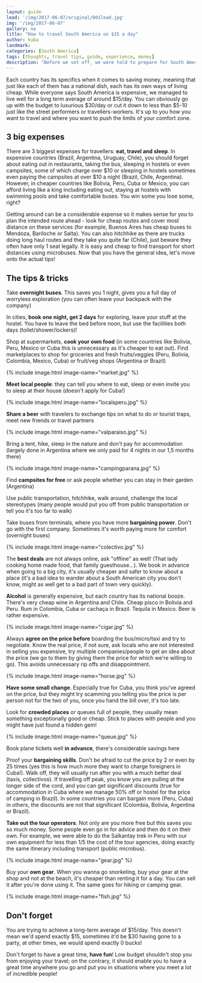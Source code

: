 ```yaml
---
layout: guide
lead: '/img/2017-06-07/original/001lead.jpg'
img: '/img/2017-06-07'
gallery: no
title: "How to travel South America on $15 a day​"
author: kuba
landmark: 
categories: [South America]
tags: [thoughts, travel tips, guide, experience, money]
description: "Before we set off, we were told to prepare for South America being expensive. So we did, we took a tent, camping gear and were ready for a bit of discomfort in order to fit in our budget. The worst thing to happen was to run out of cash and go home. That didn't happen and today, 7 months later, we can share our experience and some tips & tricks on cheap but fun travel!"
---
```


Each country has its specifics when it comes to saving money, meaning that just like each of them has a national dish, each has its own ways of living cheap. While everyone says South America is expensive, we managed to live well for a long term average of around $15/day. You can obviously go up with the budget to luxurious $30/day or cut it down to less than $5-10 just like the street performers or travellers-workers. It's up to you how you want to travel and where you want to push the limits of your comfort zone. 

## 3 big expenses

There are 3 biggest expenses for travellers: **eat, travel and sleep**. In expensive countries (Brazil, Argentina, Uruguay, Chile), you should forget about eating out in restaurants, taking the bus, sleeping in hostels or even campsites, some of which charge over $10 or sleeping in hostels sometimes even paying the campsites at over $10 a night (Brazil, Chile, Argentina). However, in cheaper countries like Bolivia, Peru, Cuba or Mexico, you can afford living like a king including eating out, staying at hostels with swimming pools and take comfortable buses. You win some you lose some, right?

Getting around can be a considerable expense so it makes sense for you to plan the intended route ahead - look for cheap routes and cover most distance on these services (for example, Buenos Aires has cheap buses to Mendoza, Bariloche or Salta). You can also hitchhike as there are trucks doing long haul routes and they take you quite far (Chile), just beware they often have only 1 seat legally. It is easy and cheap to find transport for short distances using microbuses. Now that you have the general idea, let's move onto the actual tips!

## The tips & tricks

Take **overnight buses**. This saves you 1 night, gives you a full day of worryless exploration (you can often leave your backpack with the company)

In cities, **book one night, get 2 days** for exploring, leave your stuff at the hostel. You have to leave the bed before noon, but use the facilities both days (toilet/shower/lockers)!

Shop at supermarkets, **cook your own food** (in some countries like Bolivia, Peru, Mexico or Cuba this is unnecessary as it's cheaper to eat out). Find marketplaces to shop for groceries and fresh fruits/veggies (Peru, Bolivia, Colombia, Mexico, Cuba) or fruit/veg shops (Argentina or Brazil)

{% include image.html image-name="market.jpg" %}

**Meet local people**: they can tell you where to eat, sleep or even invite you to sleep at their house (doesn't apply for Cuba!)


{% include image.html image-name="localsperu.jpg" %}

**Share a beer** with travelers to exchange tips on what to do or tourist traps, meet new friends or travel partners

{% include image.html image-name="valparaiso.jpg" %}

Bring a tent, hike, sleep in the nature and don't pay for accommodation (largely done in Argentina where we only paid for 4 nights in our 1,5 months there)

{% include image.html image-name="campingparana.jpg" %}

Find **campsites for free** or ask people whether you can stay in their garden (Argentina)

Use public transportation, hitchhike, walk around, challenge the local stereotypes (many people would put you off from public transportation or tell you it's too far to walk)

Take buses from terminals, where you have more **bargaining power**. Don't go with the first company. Sometimes it's worth paying more for comfort (overnight buses)

{% include image.html image-name="colectivo.jpg" %}

The **best deals** are not always online, ask "offline" as well! (That lady cooking home made food, that family guesthouse…). We book in advance when going to a big city, it's usually cheaper and safer to know about a place (it's a bad idea to wander about a South American city you don't know, might as well get to a bad part of town very quickly).

**Alcohol** is generally expensive, but each country has its national booze. There's very cheap wine in Argentina and Chile. Cheap pisco in Bolivia and Peru. Rum in Colombia, Cuba or cachaça in Brazil. Tequila in Mexico. Beer is rather expensive. 

{% include image.html image-name="cigar.jpg" %}

Always **agree on the price before** boarding the bus/micro/taxi and try to negotiate. Know the real price, if not sure, ask locals who are not interested in selling you expensive, try multiple companies/people to get an idea about the price (we go to them by giving them the price for which we're willing to go). This avoids unnecessary rip offs and disappointment.

{% include image.html image-name="horse.jpg" %}

**Have some small change**. Especially true for Cuba, you think you've agreed on the price, but they might try scamming you telling you the price is per person not for the two of you, once you hand the bill over, it's too late.

Look for **crowded places** or queues full of people, they usually mean something exceptionally good or cheap. Stick to places with people and you might have just found a hidden gem!

{% include image.html image-name="queue.jpg" %}

Book plane tickets well **in advance**, there's considerable savings here

Proof your **bargaining skills**. Don't be afraid to cut the price by 2 or even by 25 times (yes this is how much more they want to charge foreigners in Cuba!). Walk off, they will usually run after you with a much better deal (taxis, collectivos). If travelling off peak, you know you are pulling at the longer side of the cord, and you can get significant discounts (true for accommodation in Cuba where we manage 50% off or hostel for the price of camping in Brazil). In some countries you can bargain more (Peru, Cuba) in others, the discounts are not that significant (Colombia, Bolivia, Argentina or Brazil). 

**Take out the tour operators**. Not only are you more free but this saves you so much money. Some people even go in for advice and then do it on their own. For example, we were able to do the Salkantay trek in Peru with our own equipment for less than 1/5 the cost of the tour agencies, doing exactly the same itinerary including transport (public microbus).

{% include image.html image-name="gear.jpg" %}

Buy your **own gear**. When you wanna go snorkeling, buy your gear at the shop and not at the beach, it's cheaper than renting it for a day. You can sell it after you're done using it. The same goes for hiking or camping gear. 

{% include image.html image-name="fish.jpg" %}

## Don't forget

You are trying to achieve a long-term average of $15/day. This doesn't mean we'd spend exactly $15, sometimes it'd be $30 having gone to a party, at other times, we would spend exactly 0 bucks!

Don't forget to have a great time, **have fun**! Low budget shouldn't stop you from enjoying your travel; on the contrary, it should enable you to have a great time anywhere you go and put you in situations where you meet a lot of incredible people! 
